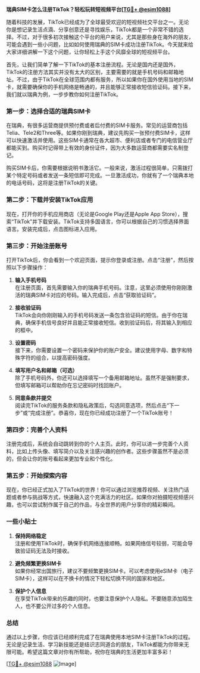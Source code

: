 **瑞典SIM卡怎么注册TikTok？轻松玩转短视频平台[[TG💪+ @esim1088](https://t.me/s/esim1088)]**

随着科技的发展，TikTok已经成为了全球最受欢迎的短视频社交平台之一。无论你是想记录生活点滴、分享创意还是寻找娱乐，TikTok都是一个非常不错的选择。不过，对于很多初次接触这个平台的用户来说，尤其是那些身在海外的朋友，可能会遇到一些小问题，比如如何使用瑞典的SIM卡成功注册TikTok。今天就来给大家详细讲解一下这个问题，让你轻松上手这个风靡全球的短视频平台。

首先，让我们简单了解一下TikTok的基本注册流程。无论是国内还是国外，TikTok的注册方法其实并没有太大的区别，主要需要的就是手机号码和邮箱地址。不过，由于TikTok在全球范围内都有服务，所以如果你在国外使用当地的SIM卡，就需要确保你的手机网络是畅通的，并且能够正常接收短信验证码。接下来，我们就以瑞典为例，一步步教你如何注册TikTok。

### **第一步：选择合适的瑞典SIM卡**

在瑞典，有很多运营商提供预付费或者后付费的SIM卡服务。常见的运营商包括Telia、Tele2和Three等。如果你刚到瑞典，建议先购买一张预付费SIM卡，这样可以快速激活并使用。这些SIM卡通常在各大超市、便利店或者专门的电信营业厅都能买到。购买时记得带上有效的身份证件，因为大多数运营商都需要实名制登记。

购买SIM卡后，你需要根据说明书激活它。一般来说，激活过程很简单，只需拨打某个特定号码或者发送一条短信即可完成。一旦激活成功，你就有了一个瑞典本地的电话号码，这将是注册TikTok的关键。

### **第二步：下载并安装TikTok应用**

现在，打开你的手机应用商店（无论是Google Play还是Apple App Store），搜索“TikTok”并下载安装。TikTok支持多国语言，你可以根据自己的习惯选择界面语言。安装完成后，点击图标进入应用。

### **第三步：开始注册账号**

打开TikTok后，你会看到一个欢迎页面，提示你登录或注册。点击“注册”，然后按照以下步骤操作：

1. **输入手机号码**  
   在注册页面，首先需要输入你的瑞典手机号码。注意，这里必须使用你刚刚激活的瑞典SIM卡对应的号码。输入完成后，点击“获取验证码”。

2. **接收验证码**  
   TikTok会向你刚刚输入的手机号码发送一条包含验证码的短信。由于你在瑞典，确保手机信号良好并且能正常接收短信。收到验证码后，将其输入到相应的框中。

3. **设置密码**  
   接下来，你需要设置一个密码来保护你的账户安全。建议使用字母、数字和特殊字符的组合，以提高密码强度。

4. **填写用户名和邮箱（可选）**  
   除了手机号码外，你还可以选择填写一个备用邮箱地址。虽然不是强制要求，但填写邮箱可以帮助你在忘记密码时找回账户。

5. **同意条款并提交**  
   阅读完TikTok的服务条款和隐私政策后，勾选同意选项，然后点击“下一步”或“完成注册”。恭喜你，现在你已经成功注册了一个TikTok账号！

### **第四步：完善个人资料**

注册完成后，系统会自动跳转到你的个人主页。此时，你可以进一步完善个人资料，比如上传头像、填写简介以及关注感兴趣的创作者。这些步骤虽然不是必须的，但会让你的账号看起来更加专业和个性化。

### **第五步：开始探索内容**

现在，你已经正式加入了TikTok的世界！你可以通过浏览推荐视频、关注热门话题或者参与挑战等方式，快速融入这个充满活力的社区。如果你对拍摄短视频感兴趣，也可以尝试制作属于自己的作品，与全世界的用户分享你的精彩瞬间。

### **一些小贴士**

1. **保持网络稳定**  
   注册和使用TikTok时，确保手机网络连接顺畅。如果网络信号较弱，可能会导致验证码无法及时接收。

2. **避免频繁更换SIM卡**  
   如果你经常出国旅行，建议不要频繁更换SIM卡。可以考虑使用eSIM卡（电子SIM卡），这样可以在不换卡的情况下轻松切换不同的国家和地区。

3. **保护个人信息**  
   在享受TikTok带来的乐趣的同时，也要注意保护个人隐私。不要随意添加陌生人，也不要公开过多的个人信息。

### **总结**

通过以上步骤，你应该已经顺利完成了在瑞典使用本地SIM卡注册TikTok的过程。无论是记录生活、学习新技能还是结识志同道合的朋友，TikTok都能为你带来无限可能。希望这篇文章对你有所帮助，祝你在瑞典的生活更加丰富多彩！

[[TG💪+ @esim1088](https://t.me/s/esim1088) ![Image](https://i.postimg.cc/4NQfJmqS/Snipaste-2025-05-13-00-14-12.png)]